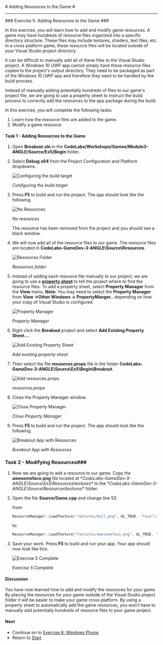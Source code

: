 ﻿<a name="HOLTop" />
# Adding Resources to the Game #

---


<a name="Exercise5" />
### Exercise 5: Adding Resources to the Game ###

In this exercise, you will learn how to add and modify game resources. A game may have hundreds of resource files organized into a specific directory structure.
These files may include textures, shaders, text files, etc. In a cross platform game, these resource files will be located outside of your Visual Studio project directory.

It can be difficult to manually add all of these files to the Visual Studio project. A Windows 10 UWP app cannot simply have these resource files copied to the project's output directory. They need to be packaged as part of the Windows 10 UWP app and therefore they need to be handled by the build process.

Instead of manually adding potentially hundreds of files to our game's project file, we are going to use a property sheet to instruct the build process to correctly add the resources to the app package during the build.

In this exercise, you will complete the following tasks:

1. Learn how the resource files are added to the game.
1. Modify a game resource.

#### Task 1 - Adding Resources to the Game ####

1. Open **Breakout.sln** in the **CodeLabs/Workshops/Games/Module3-ANGLE/Source/Ex5/Begin** folder.  

1. Select **Debug x64** from the Project Configuration and Platform dropdowns.

	![Configuring the build target](../../Images/ex2-debug-x64.PNG?raw=true "Configuring the build target")

	_Configuring the build target_

1. Press **F5** to build and run the project. The app should look like the following.

	![No Resources](../../Images/ex5-no-resources.png?raw=true "No Resources")

	_No resources_

    The resource has been removed from the project and you should see a black window.

1. We will now add all of the resource files to our game. The resource files are located in **CodeLabs-GameDev-3-ANGLE\Source\Resources**.

 	![Resources Folder](../../Images/ex5-resources-folder.png?raw=true "Resources Folder")

	_Resources folder_

1. Instead of adding each resource file manually to our project, we are going to use a **[property sheet](./Begin/Breakout/resources.props)** to tell the project where to find the resource files. To add a property sheet, select **Property Manager** from the **View** menu. **Note:** You may need to select the **Property Manager** from **View ->Other Windows -> PropertyManger..** depending on how your copy of Visual Studio is configured.

	![Property Manager](../../Images/ex5-property-manager.png?raw=true "Property Manager")

	_Property Manager_

1. Right click the **Breakout** project and select **Add Existing Property Sheet...**.

	![Add Existing Property Sheet](../../Images/ex5-property-manager.png?raw=true "Add Existing Property Sheet")

	_Add existing property sheet_

1. Then select the file **resources.props** file in the folder **CodeLabs-GameDev-3-ANGLE\Source\Ex5\Begin\Breakout**.

	![Add resources.props](../../Images/ex5-resourceprops.png?raw=true "resources.props")

	_resources.props_

1. Close the Property Manager window.

	![Close Property Manager](../../Images/ex5-close-property-manager.png?raw=true "Close Property Manager")

	_Close Property Manager_

1. Press **F5** to build and run the project. The app should look like the following.

	![Breakout App with Resources](../../Images/ex4-breakout-app-input.png?raw=true "Breakout App with Resources")

	_Breakout App with Resources_

### Task 2 - Modifying Resources###

1. Now we are going to add a resource to our game. Copy the **awesomeface.png** file located at **CodeLabs-GameDev-3-ANGLE\Source\Ex5\Resources\textures\** to the **CodeLabs-GameDev-3-ANGLE\Source\Resources\textures\** folder.

1. Open the file **Source/Game.cpp** and change line 53.

	from:

	````C++
	ResourceManager::LoadTexture("textures/ball.png", GL_TRUE, "face");
	````

	to:

	````C++
	ResourceManager::LoadTexture("textures/awesomeface.png", GL_TRUE, "face");
	````

1. Save your work. Press **F5** to build and run your app. Your app should now look like this:

	![Exercise 5 Complete](../../Images/ex5-end.png?raw=true "Ex5 Complete")

	_Exercise 5 Complete_

#### Discussion ####

You have now learned how to add and modify the resources for your game. By placing the resources for your game outside of the Visual Studio project folder it will be easier to make your game cross platform. By using a property sheet to automatically add the game resources, you won't have to manually add potentially hundreds of resource files to your game project.


#### Next ####

- Continue on to [Exercise 6: Windows Phone](../../Source/Ex6/README.md)
- Return to [Start](../../README.md)
